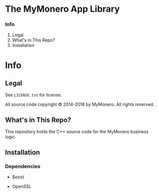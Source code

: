 # The MyMonero App Library

### Info

1. Legal
2. What's in This Repo?
3. Installation


# Info

## Legal

See `LICENSE.txt` for license.

All source code copyright © 2014-2018 by MyMonero. All rights reserved.


## What's in This Repo?

This repository holds the C++ source code for the MyMonero business logic.


## Installation

### Dependencies

* Boost

* OpenSSL